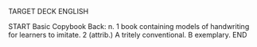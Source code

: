 TARGET DECK
ENGLISH

START
Basic
Copybook
Back: n. 1 book containing models of handwriting for learners to imitate. 2 (attrib.) A tritely conventional. B exemplary.
END
